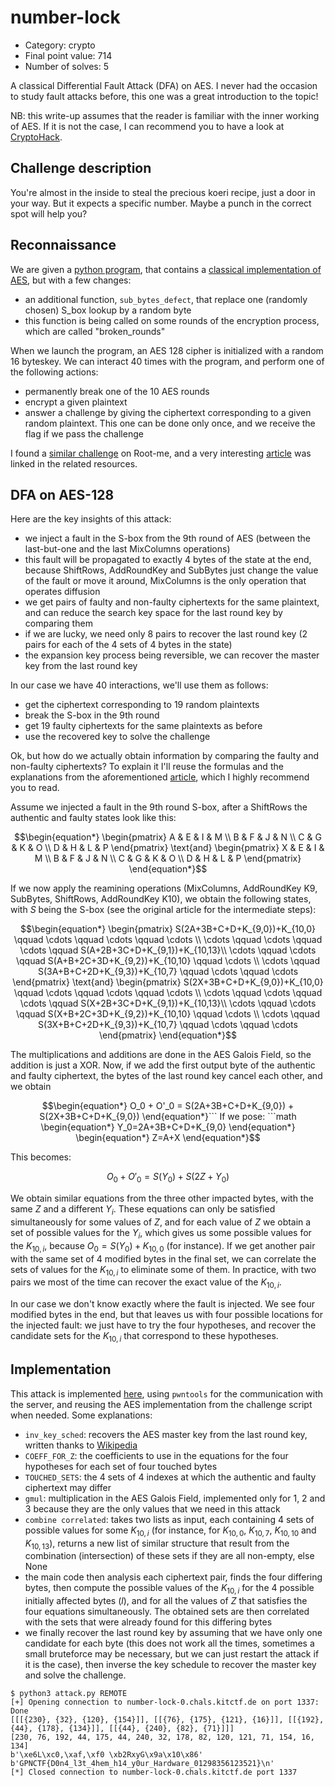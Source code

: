 # number-lock

- Category: crypto
- Final point value: 714
- Number of solves: 5

A classical Differential Fault Attack (DFA) on AES. I never had the occasion to study fault attacks before, this one was a great introduction to the topic!

NB: this write-up assumes that the reader is familiar with the inner working of AES. If it is not the case, I can recommend you to have a look at [CryptoHack](https://cryptohack.org/challenges/aes/).

## Challenge description

You're almost in the inside to steal the precious koeri recipe, just a door in your way. But it expects a specific number. Maybe a punch in the correct spot will help you?

## Reconnaissance

We are given a [python program](./number_lock.py), that contains a [classical implementation of AES](https://github.com/bozhu/AES-Python), but with a few changes:
- an additional function, `sub_bytes_defect`, that replace one (randomly chosen) S_box lookup by a random byte
- this function is being called on some rounds of the encryption process, which are called "broken_rounds"

When we launch the program, an AES 128 cipher is initialized with a random 16 byteskey. We can interact 40 times with the program, and perform one of the following actions:
- permanently break one of the 10 AES rounds
- encrypt a given plaintext
- answer a challenge by giving the ciphertext corresponding to a given random plaintext. This one can be done only once, and we receive the flag if we pass the challenge

I found a [similar challenge](https://www.root-me.org/en/Challenges/Cryptanalysis/AES-Fault-attack-1) on Root-me, and a very interesting [article](https://blog.quarkslab.com/differential-fault-analysis-on-white-box-aes-implementations.html) was linked in the related resources.

## DFA on AES-128

Here are the key insights of this attack:
- we inject a fault in the S-box from the 9th round of AES (between the last-but-one and the last MixColumns operations)
- this fault will be propagated to exactly 4 bytes of the state at the end, because ShiftRows, AddRoundKey and SubBytes just change the value of the fault or move it around, MixColumns is the only operation that operates diffusion
- we get pairs of faulty and non-faulty ciphertexts for the same plaintext, and can reduce the search key space for the last round key by comparing them
- if we are lucky, we need only 8 pairs to recover the last round key (2 pairs for each of the 4 sets of 4 bytes in the state)
- the expansion key process being reversible, we can recover the master key from the last round key

In our case we have 40 interactions, we'll use them as follows:
- get the ciphertext corresponding to 19 random plaintexts
- break the S-box in the 9th round
- get 19 faulty ciphertexts for the same plaintexts as before
- use the recovered key to solve the challenge

Ok, but how do we actually obtain information by comparing the faulty and non-faulty ciphertexts? To explain it I'll reuse the formulas and the explanations from the aforementioned [article](https://blog.quarkslab.com/differential-fault-analysis-on-white-box-aes-implementations.html), which I highly recommend you to read.

Assume we injected a fault in the 9th round S-box, after a ShiftRows the authentic and faulty states look like this:
```math
\begin{equation*} \begin{pmatrix} A & E & I & M \\ B & F & J & N \\ C & G & K & O \\ D & H & L & P \end{pmatrix} \text{and} \begin{pmatrix} X & E & I & M \\ B & F & J & N \\ C & G & K & O \\ D & H & L & P \end{pmatrix} \end{equation*}
```

If we now apply the reamining operations (MixColumns, AddRoundKey K9, SubBytes, ShiftRows, AddRoundKey K10), we obtain the following states, with $S$ being the S-box (see the original article for the intermediate steps):

```math
\begin{equation*} \begin{pmatrix} S(2A+3B+C+D+K_{9,0})+K_{10,0} \qquad \cdots \qquad \cdots \qquad \cdots \\ \cdots \qquad \cdots \qquad \cdots \qquad S(A+2B+3C+D+K_{9,1})+K_{10,13}\\ \cdots \qquad \cdots \qquad S(A+B+2C+3D+K_{9,2})+K_{10,10} \qquad \cdots \\ \cdots \qquad S(3A+B+C+2D+K_{9,3})+K_{10,7} \qquad \cdots \qquad \cdots \end{pmatrix} \text{and} \begin{pmatrix} S(2X+3B+C+D+K_{9,0})+K_{10,0} \qquad \cdots \qquad \cdots \qquad \cdots \\ \cdots \qquad \cdots \qquad \cdots \qquad S(X+2B+3C+D+K_{9,1})+K_{10,13}\\ \cdots \qquad \cdots \qquad S(X+B+2C+3D+K_{9,2})+K_{10,10} \qquad \cdots \\ \cdots \qquad S(3X+B+C+2D+K_{9,3})+K_{10,7} \qquad \cdots \qquad \cdots \end{pmatrix} \end{equation*}
```

The multiplications and additions are done in the AES Galois Field, so the addition is just a XOR. Now, if we add the first output byte of the authentic and faulty ciphertext, the bytes of the last round key cancel each other, and we obtain

```math
\begin{equation*} O_0 + O'_0 = S(2A+3B+C+D+K_{9,0}) + S(2X+3B+C+D+K_{9,0}) \end{equation*}```

If we pose:
```math
\begin{equation*} Y_0=2A+3B+C+D+K_{9,0} \end{equation*}
\begin{equation*} Z=A+X \end{equation*}
```

This becomes:
```math
\begin{equation*} O_0 + O'_0 = S(Y_0) + S(2Z+Y_0) \end{equation*} 
```

We obtain similar equations from the three other impacted bytes, with the same $Z$ and a different $Y_i$. These equations can only be satisfied simultaneously for some values of $Z$, and for each value of $Z$ we obtain a set of possible values for the $Y_i$, which gives us some possible values for the $K_{10, i}$, because $O_0 = S(Y_0)+K_{10,0}$ (for instance). If we get another pair with the same set of 4 modified bytes in the final set, we can correlate the sets of values for the $K_{10, i}$ to eliminate some of them. In practice, with two pairs we most of the time can recover the exact value of the  $K_{10, i}$.

In our case we don't know exactly where the fault is injected. We see four modified bytes in the end, but that leaves us with four possible locations for the injected fault: we just have to try the four hypotheses, and recover the candidate sets for the $K_{10, i}$ that correspond to these hypotheses.

## Implementation

This attack is implemented [here](./attack.py), using `pwntools` for the communication with the server, and reusing the AES implementation from the challenge script when needed. Some explanations:
- `inv_key_sched`: recovers the AES master key from the last round key, written thanks to [Wikipedia](https://en.wikipedia.org/wiki/AES_key_schedule)
- `COEFF_FOR_Z`: the coefficients to use in the equations for the four hypotheses for each set of four touched bytes
- `TOUCHED_SETS`: the 4 sets of 4 indexes at which the authentic and faulty ciphertext may differ
- `gmul`: multiplication in the AES Galois Field, implemented only for 1, 2 and 3 because they are the only values that we need in this attack
- `combine correlated`: takes two lists as input, each containing 4 sets of possible values for some $K_{10, i}$ (for instance, for $K_{10, 0}$, $K_{10, 7}$, $K_{10, 10}$ and $K_{10, 13}$), returns a new list of similar structure that result from the combination (intersection) of these sets if they are all non-empty, else None
- the main code then analysis each ciphertext pair, finds the four differing bytes, then compute the possible values of the $K_{10, i}$ for the 4 possible initially affected bytes ($l$), and for all the values of $Z$ that satisfies the four equations simultaneously. The obtained sets are then correlated with the sets that were already found for this differing bytes
- we finally recover the last round key by assuming that we have only one candidate for each byte (this does not work all the times, sometimes a small bruteforce may be necessary, but we can just restart the attack if it is the case), then inverse the key schedule to recover the master key and solve the challenge.

```shell
$ python3 attack.py REMOTE
[+] Opening connection to number-lock-0.chals.kitctf.de on port 1337: Done
[[[{230}, {32}, {120}, {154}]], [[{76}, {175}, {121}, {16}]], [[{192}, {44}, {178}, {134}]], [[{44}, {240}, {82}, {71}]]]
[230, 76, 192, 44, 175, 44, 240, 32, 178, 82, 120, 121, 71, 154, 16, 134]
b'\xe6L\xc0,\xaf,\xf0 \xb2RxyG\x9a\x10\x86'
b'GPNCTF{D0n4_l3t_4hem_h14_y0ur_Hardware_01298356123521}\n'
[*] Closed connection to number-lock-0.chals.kitctf.de port 1337
```